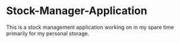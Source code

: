 # Stock-Manager-Application
This is a stock management application working on in my spare time primarily for my personal storage. 
